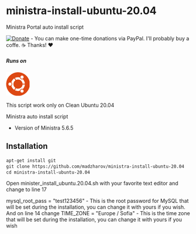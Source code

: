 # ministra-install-ubuntu-20.04
Ministra Portal auto install script

[![Donate](https://img.shields.io/badge/Donate-PayPal-blue.svg)](https://www.paypal.com/donate?hosted_button_id=4H8VAGMLW5RMA) - You can make one-time donations via PayPal. I'll probably buy a coffe. :coffee: Thanks! :heart:

##### Runs on
[![Ubuntu](https://raw.githubusercontent.com/slaserx/icons/master/64x64/ubuntu.png)](https://www.ubuntu.com)

This script work only on Clean Ubuntu 20.04

Ministra auto install script
  * Version of Ministra 5.6.5

## Installation
```
apt-get install git
git clone https://github.com/madzharov/ministra-install-ubuntu-20.04
cd ministra-install-ubuntu-20.04
```

Open minister_install_ubuntu.20.04.sh with your favorite text editor and change to line 17

mysql_root_pass = "test123456" - This is the root password for MySQL that will be set during the installation, you can change it with yours if you wish.
And on line 14 change
TIME_ZONE = "Europe / Sofia" - This is the time zone that will be set during the installation, you can change it with yours if you wish
